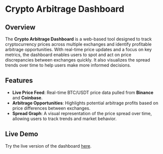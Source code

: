 # Crypto Arbitrage Dashboard

## Overview

The **Crypto Arbitrage Dashboard** is a web-based tool designed to track cryptocurrency prices across multiple exchanges and identify profitable arbitrage opportunities. With real-time price updates and a focus on key metrics, the dashboard enables users to spot and act on price discrepancies between exchanges quickly. It also visualizes the spread trends over time to help users make more informed decisions.

## Features

- **Live Price Feed**: Real-time BTC/USDT price data pulled from **Binance** and **Coinbase**.
- **Arbitrage Opportunities**: Highlights potential arbitrage profits based on price differences between exchanges.
- **Spread Graph**: A visual representation of the price spread over time, allowing users to track trends and market behavior.

## Live Demo

Try the live version of the dashboard [here](https://crypto-arbitrage-dashboard-iota.vercel.app/).
